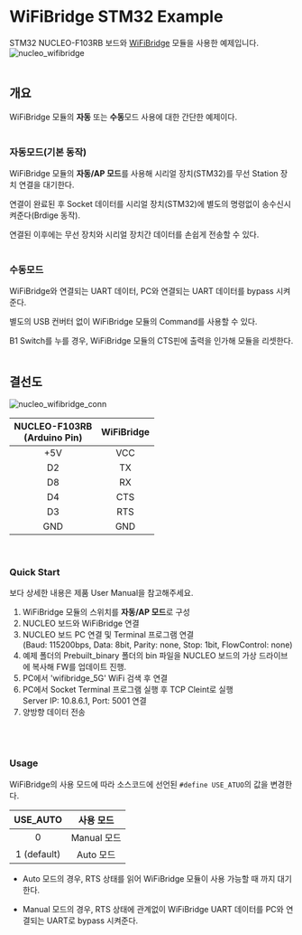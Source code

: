 # WiFiBridge STM32 Example
STM32 NUCLEO-F103RB 보드와 [WiFiBridge](https://www.devicemart.co.kr/goods/view?no=14823642) 모듈을 사용한 예제입니다.
![nucleo_wifibridge](https://user-images.githubusercontent.com/67400790/201620603-8b83b9f2-3995-438e-9ac2-6e5421b81964.png)
<br>
<br>

## 개요
WiFiBridge 모듈의 **자동** 또는 **수동**모드 사용에 대한 간단한 예제이다.
<br>
<br>

### 자동모드(기본 동작)
WiFiBridge 모듈의 **자동/AP 모드**를 사용해 시리얼 장치(STM32)를 무선 Station 장치 연결을 대기한다.

연결이 완료된 후 Socket 데이터를 시리얼 장치(STM32)에 별도의 명령없이 송수신시켜준다(Brdige 동작).

연결된 이후에는 무선 장치와 시리얼 장치간 데이터를 손쉽게 전송할 수 있다.
<br>
<br>

### 수동모드
WiFiBridge와 연결되는 UART 데이터, PC와 연결되는 UART 데이터를 bypass 시켜준다.

별도의 USB 컨버터 없이 WiFiBridge 모듈의 Command를 사용할 수 있다.

B1 Switch를 누를 경우, WiFiBridge 모듈의 CTS핀에 출력을 인가해 모듈을 리셋한다.
<br>
<br>


## 결선도
<!-- 결선도 이미지 및 표 추가 -->
![nucleo_wifibridge_conn](https://user-images.githubusercontent.com/67400790/201606356-1285fb1a-d4c6-4aea-8b1f-187a34ef08f8.png)

|NUCLEO-F103RB<br>(Arduino Pin)|WiFiBridge|
|:----------------------------:|:--------:|
|+5V                           |VCC       |
|D2                            |TX        |
|D8                            |RX        |
|D4                            |CTS       |
|D3                            |RTS       |
|GND                           |GND       |

<br>

### Quick Start
보다 상세한 내용은 제품 User Manual을 참고해주세요.
1. WiFiBridge 모듈의 스위치를 **자동/AP 모드**로 구성
2. NUCLEO 보드와 WiFiBridge 연결
3. NUCLEO 보드 PC 연결 및 Terminal 프로그램 연결<br>
(Baud: 115200bps, Data: 8bit, Parity: none, Stop: 1bit, FlowControl: none)
4. 예제 폴더의 Prebuilt_binary 폴더의 bin 파일을 NUCLEO 보드의 가상 드라이브에 복사해 FW를 업데이트 진행.
5. PC에서 'wifibridge_5G' WiFi 검색 후 연결
6. PC에서 Socket Terminal 프로그램 실행 후 TCP Cleint로 실행<br>Server IP: 10.8.6.1, Port: 5001 연결
7. 양방향 데이터 전송
<br>
<br>

### Usage
WiFiBridge의 사용 모드에 따라 소스코드에 선언된 `#define USE_ATUO`의 값을 변경한다.

|USE_AUTO   |사용 모드  |
|:---------:|:---------:|
|0          |Manual 모드|
|1 (default)|Auto 모드  |

- Auto 모드의 경우, RTS 상태를 읽어 WiFiBridge 모듈이 사용 가능할 때 까지 대기한다.

- Manual 모드의 경우, RTS 상태에 관계없이 WiFiBridge UART 데이터를 PC와 연결되는 UART로 bypass 시켜준다.
